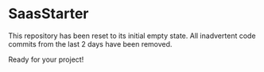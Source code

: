 # SaasStarter

This repository has been reset to its initial empty state. All inadvertent code commits from the last 2 days have been removed.

Ready for your project!